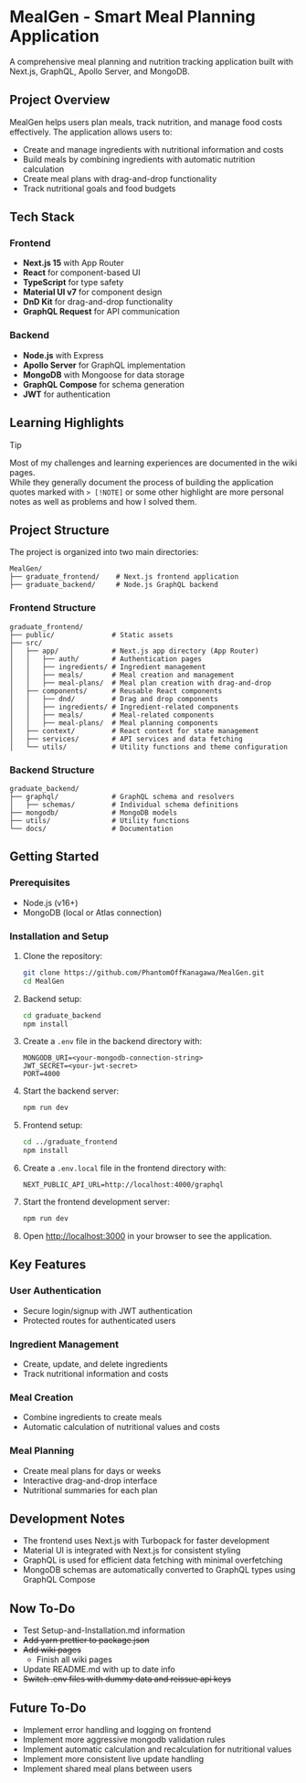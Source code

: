 # MealGen - Smart Meal Planning Application

A comprehensive meal planning and nutrition tracking application built with Next.js, GraphQL, Apollo Server, and MongoDB.

## Project Overview

MealGen helps users plan meals, track nutrition, and manage food costs effectively. The application allows users to:

- Create and manage ingredients with nutritional information and costs
- Build meals by combining ingredients with automatic nutrition calculation
- Create meal plans with drag-and-drop functionality
- Track nutritional goals and food budgets

## Tech Stack

### Frontend
- **Next.js 15** with App Router
- **React** for component-based UI
- **TypeScript** for type safety
- **Material UI v7** for component design
- **DnD Kit** for drag-and-drop functionality
- **GraphQL Request** for API communication

### Backend
- **Node.js** with Express
- **Apollo Server** for GraphQL implementation
- **MongoDB** with Mongoose for data storage
- **GraphQL Compose** for schema generation
- **JWT** for authentication

## Learning Highlights

> [!TIP]
> Most of my challenges and learning experiences are documented in the wiki pages. \
> While they generally document the process of building the application quotes marked with `> [!NOTE]` or some other highlight are more personal notes as well as problems and how I solved them.

## Project Structure

The project is organized into two main directories:

```
MealGen/
├── graduate_frontend/    # Next.js frontend application
├── graduate_backend/     # Node.js GraphQL backend
```

### Frontend Structure

```
graduate_frontend/
├── public/              # Static assets
├── src/
│   ├── app/             # Next.js app directory (App Router)
│   │   ├── auth/        # Authentication pages
│   │   ├── ingredients/ # Ingredient management
│   │   ├── meals/       # Meal creation and management
│   │   ├── meal-plans/  # Meal plan creation with drag-and-drop
│   ├── components/      # Reusable React components
│   │   ├── dnd/         # Drag and drop components
│   │   ├── ingredients/ # Ingredient-related components
│   │   ├── meals/       # Meal-related components
│   │   ├── meal-plans/  # Meal planning components
│   ├── context/         # React context for state management
│   ├── services/        # API services and data fetching
│   └── utils/           # Utility functions and theme configuration
```

### Backend Structure

```
graduate_backend/
├── graphql/             # GraphQL schema and resolvers
│   ├── schemas/         # Individual schema definitions
├── mongodb/             # MongoDB models
├── utils/               # Utility functions
└── docs/                # Documentation
```

## Getting Started

### Prerequisites

- Node.js (v16+)
- MongoDB (local or Atlas connection)

### Installation and Setup

1. Clone the repository:
   ```bash
   git clone https://github.com/PhantomOffKanagawa/MealGen.git
   cd MealGen
   ```

2. Backend setup:
   ```bash
   cd graduate_backend
   npm install
   ```

3. Create a `.env` file in the backend directory with:
   ```
   MONGODB_URI=<your-mongodb-connection-string>
   JWT_SECRET=<your-jwt-secret>
   PORT=4000
   ```

4. Start the backend server:
   ```bash
   npm run dev
   ```

5. Frontend setup:
   ```bash
   cd ../graduate_frontend
   npm install
   ```

6. Create a `.env.local` file in the frontend directory with:
   ```
   NEXT_PUBLIC_API_URL=http://localhost:4000/graphql
   ```

7. Start the frontend development server:
   ```bash
   npm run dev
   ```

8. Open [http://localhost:3000](http://localhost:3000) in your browser to see the application.

## Key Features

### User Authentication
- Secure login/signup with JWT authentication
- Protected routes for authenticated users

### Ingredient Management
- Create, update, and delete ingredients
- Track nutritional information and costs

### Meal Creation
- Combine ingredients to create meals
- Automatic calculation of nutritional values and costs

### Meal Planning
- Create meal plans for days or weeks
- Interactive drag-and-drop interface
- Nutritional summaries for each plan

## Development Notes

- The frontend uses Next.js with Turbopack for faster development
- Material UI is integrated with Next.js for consistent styling
- GraphQL is used for efficient data fetching with minimal overfetching
- MongoDB schemas are automatically converted to GraphQL types using GraphQL Compose

## Now To-Do
- Test Setup-and-Installation.md information
- ~~Add yarn prettier to package.json~~
- ~~Add wiki pages~~
   - Finish all wiki pages
- Update README.md with up to date info
- ~~Switch .env files with dummy data and reissue api keys~~

## Future To-Do

- Implement error handling and logging on frontend
- Implement more aggressive mongodb validation rules
- Implement automatic calculation and recalculation for nutritional values
- Implement more consistent live update handling
- Implement shared meal plans between users